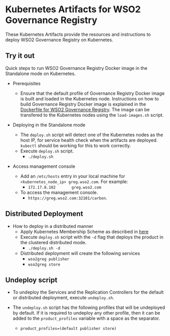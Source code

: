 # Kubernetes Artifacts for WSO2 Governance Registry #
These Kubernetes Artifacts provide the resources and instructions to deploy WSO2 Governance Registry on Kubernetes.

## Try it out
Quick steps to run WSO2 Governance Registry Docker image in the Standalone mode on Kubernetes.

* Prerequisites
    - Ensure that the default profile of Governance Registry Docker image is built and loaded in the Kubernetes node.
    Instructions on how to build Governance Registry Docker image is explained in the [Dockerfile for WSO2 Governance Registry](https://github.com/wso2/dockerfiles/tree/master/wso2greg#building-the-docker-images). The image can be transfered to the Kubernetes nodes using the `load-images.sh` script.

* Deploying in the Standalone mode
    - The `deploy.sh` script will detect one of the Kubernetes nodes as the host IP, for service health check when the artifacts are deployed. `kubectl` should be working for this to work correctly.
    - Execute `deploy.sh` script.
        + `./deploy.sh`

* Access management console
    - Add an `/etc/hosts` entry in your local machine for `<kubernetes_node_ip> greg.wso2.com`. For example:
        + `172.17.8.102       greg.wso2.com`
    - To access the management console.
        +  `https://greg.wso2.com:32101/carbon`.

## Distributed Deployment

* How to deploy in a distributed manner
    - Apply Kubernetes Membership Scheme as described in [here](https://docs.wso2.com/display/KA100/Kubernetes+Membership+Scheme+for+WSO2+Carbon)
    - Execute `deploy.sh` script with the `-d` flag that deploys the product in the clustered distributed mode.
        + `./deploy.sh -d`
    - Distributed deployment will create the following services
        + `wso2greg publisher`
        + `wso2greg store`

## Undeploy script
* To undeploy the Services and the Replication Controllers for the default or distributed deployment, execute `undeploy.sh`.

* The `undeploy.sh` script has the following profiles that will be undeployed by default. If it is required to undeploy any other profile, then it can be added to the `product_profiles` variable with a space as the separator.
    - `product_profiles=(default publisher store)`
